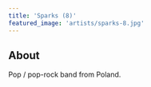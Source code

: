 ```yaml
---
title: 'Sparks (8)'
featured_image: 'artists/sparks-8.jpg'
---
```


## About

Pop / pop-rock band from Poland.
